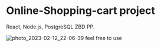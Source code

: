 # Online-Shopping-cart project
React, Node.js, PostgreSQL
ZBD PP.

![photo_2023-02-12_22-06-39](https://user-images.githubusercontent.com/82671379/219201365-510062ce-7aaf-4531-a4d5-1255c0448e5a.jpg)
feel free to use
